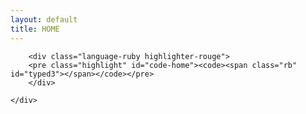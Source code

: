 ```yaml
---
layout: default
title: HOME
---
```

<div class="panel panel-default">
	<div class="panel-heading"><p><strong><i class="fa fa-terminal"></i></strong></p></div>
	<div class="panel-body">

		<div class="language-ruby highlighter-rouge">
		<pre class="highlight" id="code-home"><code><span class="rb" id="typed3"></span></code></pre>
		</div>

	</div>
</div>

	